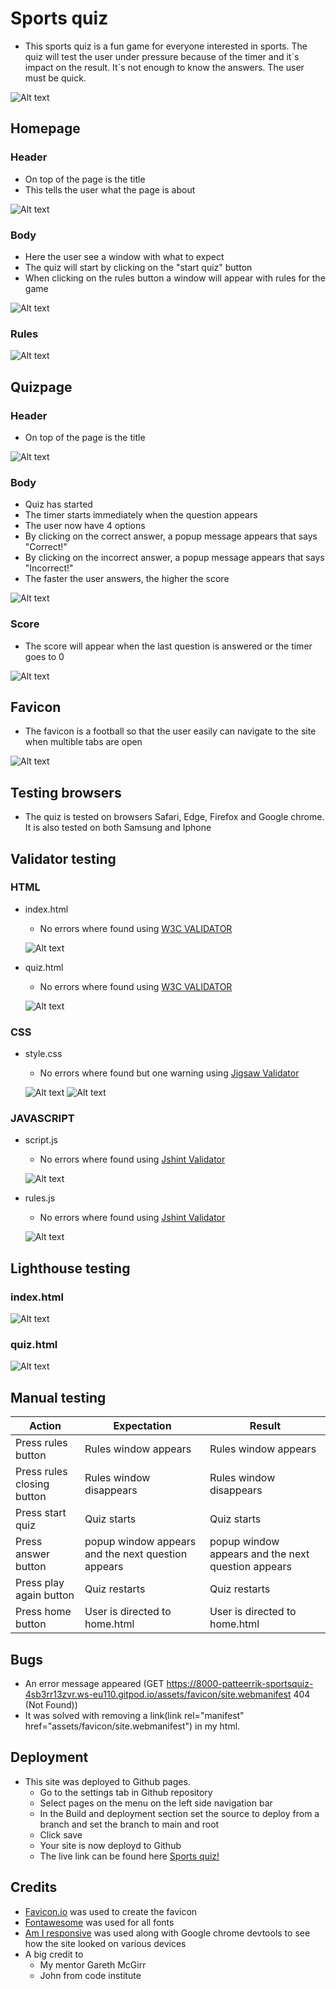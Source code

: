 # Sports quiz
* This sports quiz is a fun game for everyone interested in sports. The quiz will test the user under pressure because of the timer and it´s impact on the result. It´s not enough to know the answers. The user must be quick.

![Alt text](assets/images/Readme_images/Readme_Am_I_responsive.png)

## Homepage
### Header 
   * On top of the page is the title 
   * This tells the user what the page is about

![Alt text](assets/images/Readme_images/Readme_header_index.html.png)
### Body 
   * Here the user see a window with what to expect
   * The quiz will start by clicking on the "start quiz" button
   * When clicking on the rules button a window will appear with rules for the game

![Alt text](assets/images/Readme_images/README_body_index.html.png)
### Rules
![Alt text](assets/images/Readme_images/README_rules_index.html.png)

## Quizpage
### Header 
* On top of the page is the title 

![Alt text](assets/images/Readme_images/README_header_quiz.html.png)
### Body 
* Quiz has started
* The timer starts immediately when the question appears
* The user now have 4 options
* By clicking on the correct answer, a popup message appears that says "Correct!"
* By clicking on the incorrect answer, a popup message appears that says "Incorrect!"
* The faster the user answers, the higher the score

![Alt text](assets/images/Readme_images/README_body_quiz.html.png)

### Score
* The score will appear when the last question is answered or the timer goes to 0

![Alt text](assets/images/Readme_images/README_score_quiz.html.png)


## Favicon

* The favicon is a football so that the user easily can navigate to the site when multible tabs are open

![Alt text](assets/images/Readme_images/README_logo.png)

## Testing browsers

* The quiz is tested on browsers Safari, Edge, Firefox and Google chrome. It is also tested on both Samsung and Iphone

## Validator testing 
### HTML
* index.html
  *  No errors where found using [W3C VALIDATOR](https://validator.w3.org/)

  ![Alt text](assets/images/Readme_images/Html_index.html_htmlchecker.png)

* quiz.html
  *  No errors where found using [W3C VALIDATOR](https://validator.w3.org/) 

  ![Alt text](assets/images/Readme_images/Html_quiz.html_htmlchecker.png)

### CSS
* style.css
  *  No errors where found but one warning using [Jigsaw Validator](https://jigsaw.w3.org/css-validator/)  

  ![Alt text](assets/images/Readme_images/Readme_style.css_css_checker.png)
  ![Alt text](assets/images/Readme_images/Readme_style.css_css_checker_warning.png)

### JAVASCRIPT
* script.js
  * No errors where found using [Jshint Validator](https://jshint.com/)  

  ![Alt text](assets/images/Readme_images/Readme_script.js_jschecker.png)

* rules.js
  * No errors where found using [Jshint Validator](https://jshint.com/) 

  ![Alt text](assets/images/Readme_images/Readme_rules.js_jschecker.png)  


## Lighthouse testing

### index.html
![Alt text](assets/images/Readme_images/Readme_index.html_lighthouse.png)

### quiz.html
![Alt text](assets/images/Readme_images/README_quiz.html_lighthouse.png)

## Manual testing

| Action | Expectation | Result|
| --- | --- | --- |
| Press rules button | Rules window appears | Rules window appears | 
| Press rules closing button | Rules window disappears | Rules window disappears | 
| Press start quiz | Quiz starts | Quiz starts | 
| Press answer button | popup window appears and the next question appears |popup window appears and the next question appears | 
| Press play again button | Quiz restarts | Quiz restarts |
| Press home button | User is directed to home.html | User is directed to home.html |

## Bugs 
* An error message appeared (GET https://8000-patteerrik-sportsquiz-4sb3rr13zvr.ws-eu110.gitpod.io/assets/favicon/site.webmanifest 404 (Not Found))
* It was solved with removing a link(link rel="manifest" href="assets/favicon/site.webmanifest") in my html.

## Deployment

* This site was deployed to Github pages.
  * Go to the settings tab in Github repository
  * Select pages on the menu on the left side navigation bar 
  * In the Build and deployment section set the source to deploy from a branch and set the branch to main and root
  * Click save
  * Your site is now deployd to Github 
  * The live link can be found here [Sports quiz!](https://patteerrik.github.io/sports-quiz/)

## Credits

* [Favicon.io](https://favicon.io/) was used to create the favicon
* [Fontawesome](https://fontawesome.com/) was used for all fonts
* [Am I responsive](https://ui.dev/amiresponsive) was used along with Google chrome devtools to see how the site looked on various devices
* A big credit to
  * My mentor Gareth McGirr
  * John from code institute